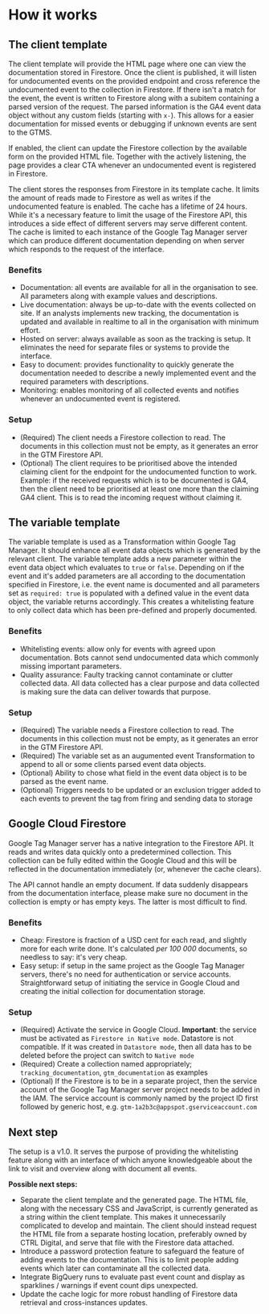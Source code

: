 # How it works

## The client template
The client template will provide the HTML page where one can view the documentation stored in Firestore. Once the client is published, it will listen for undocumented events on the provided endpoint and cross reference the undocumented event to the collection in Firestore. If there isn't a match for the event, the event is written to Firestore along with a subitem containing a parsed version of the request. The parsed information is the GA4 event data object without any custom fields (starting with `x-`). This allows for a easier documentation for missed events or debugging if unknown events are sent to the GTMS. 

If enabled, the client can update the Firestore collection by the available form on the provided HTML file. Together with the actively listening, the page provides a clear CTA whenever an undocumented event is registered in Firestore. 

The client stores the responses from Firestore in its template cache. It limits the amount of reads made to Firestore as well as writes if the undocumented feature is enabled. The cache has a lifetime of 24 hours. While it's a necessary feature to limit the usage of the Firestore API, this introduces a side effect of different servers may serve different content. The cache is limited to each instance of the Google Tag Manager server which can produce different documentation depending on when server which responds to the request of the interface.
### Benefits
- Documentation: all events are available for all in the organisation to see. All parameters along with example values and descriptions. 
- Live documentation: always be up-to-date with the events collected on site. If an analysts implements new tracking, the documentation is updated and available in realtime to all in the organisation with minimum effort.
- Hosted on server: always available as soon as the tracking is setup. It eliminates the need for separate files or systems to provide the interface.
- Easy to document: provides functionality to quickly generate the documentation needed to describe a newly implemented event and the required parameters with descriptions.
- Monitoring: enables monitoring of all collected events and notifies whenever an undocumented event is registered.
### Setup
- (Required) The client needs a Firestore collection to read. The documents in this collection must not be empty, as it generates an error in the GTM Firestore API.
- (Optional) The client requires to be prioritised above the intended claiming client for the endpoint for the undocumented function to work. 
  Example: if the received requests which is to be documented is GA4, then the client need to be prioritised at least one more than the claiming GA4 client. This is to read the incoming request without claiming it.
## The variable template
The variable template is used as a Transformation within Google Tag Manager. It should enhance all event data objects which is generated by the relevant client. The variable template adds a new parameter within the event data object which evaluates to `true` or `false`. Depending on if the event and it's added parameters are all according to the documentation specified in Firestore, i.e. the event name is documented and all parameters set as `required: true` is populated with a defined value in the event data object, the variable returns accordingly. This creates a whitelisting feature to only collect data which has been pre-defined and properly documented.
### Benefits
- Whitelisting events: allow only for events with agreed upon documentation. Bots cannot send undocumented data which commonly missing important parameters.
- Quality assurance: Faulty tracking cannot contaminate or clutter collected data. All data collected has a clear purpose and data collected is making sure the data can deliver towards that purpose.
### Setup
- (Required) The variable needs a Firestore collection to read. The documents in this collection must not be empty, as it generates an error in the GTM Firestore API.
- (Required) The variable set as an augumented event Transformation to append to all or some clients parsed event data objects.
- (Optional) Ability to chose what field in the event data object is to be parsed as the event name.
- (Optional) Triggers needs to be updated or an exclusion trigger added to each events to prevent the tag from firing and sending data to storage
## Google Cloud Firestore
Google Tag Manager server has a native integration to the Firestore API. It reads and writes data quickly onto a predetermined collection. This collection can be fully edited within the Google Cloud and this will be reflected in the documentation immediately (or, whenever the cache clears).

The API cannot handle an empty document. If data suddenly disappears from the documentation interface, please make sure no document in the collection is empty or has empty keys. The latter is most difficult to find.
### Benefits
- Cheap: Firestore is fraction of a USD cent for each read, and slightly more for each write done. It's calculated *per 100 000* documents, so needless to say: it's very cheap.
- Easy setup: if setup in the same project as the Google Tag Manager servers, there's no need for authentication or service accounts. Straightforward setup of initiating the service in Google Cloud and creating the initial collection for documentation storage.
### Setup
- (Required) Activate the service in Google Cloud.
  **Important**: the service must be activated as `Firestore in Native mode`. Datastore is not compatible. If it was created in `Datastore mode`, then all data has to be deleted before the project can switch to `Native mode`
- (Required) Create a collection named appropriately; `tracking_documentation`, `gtm_documentation` as examples
- (Optional) If the Firestore is to be in a separate project, then the service account of the Google Tag Manager server project needs to be added in the IAM. The service account is commonly named by the project ID first followed by generic host, e.g. `gtm-1a2b3c@appspot.gserviceaccount.com` 
## Next step
The setup is a v1.0. It serves the purpose of providing the whitelisting feature along with an interface of which anyone knowledgeable about the link to visit and overview along with document all events.

**Possible next steps:**
- Separate the client template and the generated page. The HTML file, along with the necessary CSS and JavaScript, is currently generated as a string within the client template. This makes it unnecessarily complicated to develop and maintain. The client should instead request the HTML file from a separate hosting location, preferably owned by CTRL Digital, and serve that file with the Firestore data attached.
- Introduce a password protection feature to safeguard the feature of adding events to the documentation. This is to limit people adding events which later can contaminate all the collected data.
- Integrate BigQuery runs to evaluate past event count and display as sparklines / warnings if event count dips unexpected.
- Update the cache logic for more robust handling of Firestore data retrieval and cross-instances updates.

